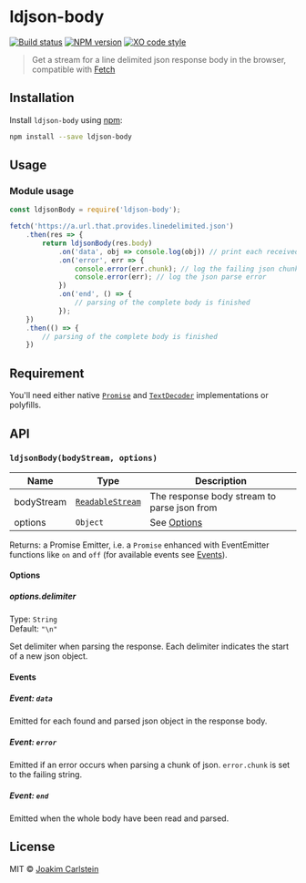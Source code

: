 # ldjson-body

[![Build status][travis-image]][travis-url] [![NPM version][npm-image]][npm-url] [![XO code style][codestyle-image]][codestyle-url]

> Get a stream for a line delimited json response body in the browser, compatible with [Fetch](https://developer.mozilla.org/en-US/docs/Web/API/Fetch_API)

## Installation

Install `ldjson-body` using [npm](https://www.npmjs.com/):

```bash
npm install --save ldjson-body
```

## Usage

### Module usage

```javascript
const ldjsonBody = require('ldjson-body');

fetch('https://a.url.that.provides.linedelimited.json')
	.then(res => {
		return ldjsonBody(res.body)
			.on('data', obj => console.log(obj)) // print each received object
			.on('error', err => {
				console.error(err.chunk); // log the failing json chunk
				console.error(err); // log the json parse error
			})
			.on('end', () => {
				// parsing of the complete body is finished
			});
	})
	.then(() => {
		// parsing of the complete body is finished
	})
```

## Requirement

You'll need either native [`Promise`](https://developer.mozilla.org/en-US/docs/Web/JavaScript/Reference/Global_Objects/Promise) and [`TextDecoder`](https://developer.mozilla.org/en-US/docs/Web/API/TextDecoder) implementations or polyfills.

## API

### `ldjsonBody(bodyStream, options)`

| Name | Type | Description |
|------|------|-------------|
| bodyStream | [`ReadableStream`](https://streams.spec.whatwg.org/#rs-class) | The response body stream to parse json from |
| options | `Object` | See [Options](#options) |

Returns: a Promise Emitter, i.e. a `Promise` enhanced with EventEmitter functions like `on` and `off` (for available events see [Events](#events)).

#### Options

##### options.delimiter

Type: `String`  
Default: `"\n"`  

Set delimiter when parsing the response. Each delimiter indicates the start of a new json object.

#### Events

##### Event: `data`

Emitted for each found and parsed json object in the response body.

##### Event: `error`

Emitted if an error occurs when parsing a chunk of json. `error.chunk` is set to the failing string.

##### Event: `end`

Emitted when the whole body have been read and parsed.

## License

MIT © [Joakim Carlstein](http://joakim.beng.se)

[npm-url]: https://npmjs.org/package/ldjson-body
[npm-image]: https://badge.fury.io/js/ldjson-body.svg
[travis-url]: https://travis-ci.org/joakimbeng/ldjson-body
[travis-image]: https://travis-ci.org/joakimbeng/ldjson-body.svg?branch=master
[codestyle-url]: https://github.com/sindresorhus/xo
[codestyle-image]: https://img.shields.io/badge/code%20style-XO-5ed9c7.svg?style=flat
